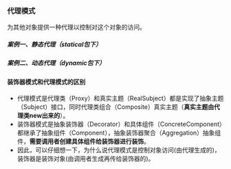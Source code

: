 ### 代理模式

为其他对象提供一种代理以控制对这个对象的访问。

##### 案例一、静态代理（statical包下）
##### 案例二、动态代理（dynamic包下）

#### 装饰器模式和代理模式的区别
- 代理模式是代理类（Proxy）和真实主题（RealSubject）都是实现了抽象主题（Subject）接口，同时代理类组合（Composite）真实主题（**真实主题由代理类new出来的**）。
- 装饰器模式是抽象装饰器（Decorator）和具体组件（ConcreteComponent）都继承了抽象组件（Component），抽象装饰器聚合（Aggregation）抽象组件，**需要调用者创建具体组件给装饰器进行装饰**。
- 因此，可以仔细想一下，为什么说代理模式是控制对象访问(由代理生成的)，装饰器是装饰对象(由调用者生成再传给装饰器的)。
